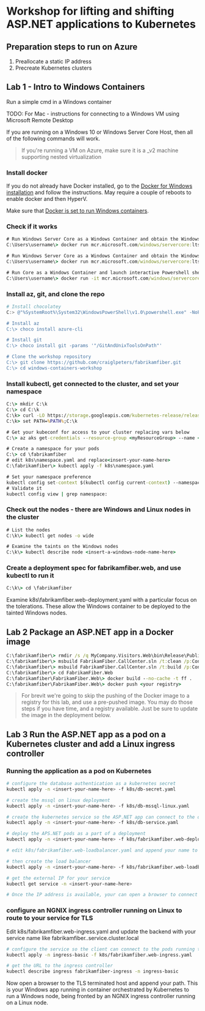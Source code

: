 # Workshop for lifting and shifting ASP.NET applications to Kubernetes

## Preparation steps to run on Azure

1. Preallocate a static IP address
1. Precreate Kubernetes clusters

## Lab 1 - Intro to Windows Containers

Run a simple cmd in a Windows container

TODO: For Mac - instructions for connecting to a Windows VM using Microsoft Remote Desktop

If you are running on a Windows 10 or Windows Server Core Host, then all of the following commands will work.
> If you're running a VM on Azure, make sure it is a _v2 machine supporting nested virtualization

### Install docker

If you do not already have Docker installed, go to the [Docker for Windows installation](https://hub.docker.com/editions/community/docker-ce-desktop-windows) and follow the instructions. May require a couple of reboots to enable docker and then HyperV.

Make sure that [Docker is set to run Windows containers](https://docs.docker.com/docker-for-windows/#switch-between-windows-and-linux-containers).

### Check if it works

```cmd
# Run Windows Server Core as a Windows Container and obtain the Windows Build information via ver
C:\Users\username\> docker run mcr.microsoft.com/windows/servercore:ltsc2019 cmd /c ver

# Run Windows Server Core as a Windows Container and obtain the Windows Build information via Powershell
C:\Users\username\> docker run mcr.microsoft.com/windows/servercore:ltsc2019 powershell [environment]::OSVersion.Version

# Run Core as a Windows Container and launch interactive Powershell shell
C:\Users\username\> docker run -it mcr.microsoft.com/windows/servercore:ltsc2019 powershell
```

### Install az, git, and clone the repo

```powershell
# Install chocolatey
C:> @"%SystemRoot%\System32\WindowsPowerShell\v1.0\powershell.exe" -NoProfile -InputFormat None -ExecutionPolicy Bypass -Command "iex ((New-Object System.Net.WebClient).DownloadString('https://chocolatey.org/install.ps1'))" && SET "PATH=%PATH%;%ALLUSERSPROFILE%\chocolatey\bin"

# Install az
C:\> choco install azure-cli

# Install git
C:\> choco install git -params '"/GitAndUnixToolsOnPath"'

# Clone the workshop repository
C:\> git clone https://github.com/craiglpeters/fabrikamfiber.git
C:\> cd windows-containers-workshop
```
### Install kubectl, get connected to the cluster, and set your namespace

```cmd
C:\> mkdir C:\k
C:\> cd C:\k
C:\k> curl -LO https://storage.googleapis.com/kubernetes-release/release/v1.14.0/bin/windows/amd64/kubectl.exe
C:\k> set PATH=%PATH%;C:\k

# Get your kubeconf for access to your cluster replacing vars below
C:\> az aks get-credentials --resource-group <myResourceGroup> --name <myAKSCluster>

# Create a namespace for your pods
C:\> cd \fabrikamfiber
# edit k8s\namespace.yaml and replace<insert-your-name-here>
C:\fabrikamfiber\> kubectl apply -f k8s\namespace.yaml

# Set your namespace preference
kubectl config set-context $(kubectl config current-context) --namespace=<insert-your-name-here>
# Validate it
kubectl config view | grep namespace:
```

### Check out the nodes - there are Windows and Linux nodes in the cluster
```cmd
# List the nodes
C:\k\> kubectl get nodes -o wide

# Examine the taints on the Windows nodes
C:\k\> kubectl describe node <insert-a-windows-node-name-here>
```

### Create a deployment spec for fabrikamfiber.web, and use kubectl to run it

```cmd
C:\k\> cd \fabrikamfiber
```

Examine k8s\fabrikamfiber.web-deployment.yaml with a particular focus on the tolerations. These allow the Windows container to be deployed to the tainted Windows nodes.


## Lab 2 Package an ASP.NET app in a Docker image

```cmd
C:\fabrikamfiber\> rmdir /s /q MyCompany.Visitors.Web\bin\Release\Publish
C:\fabrikamfiber\> msbuild FabrikamFiber.CallCenter.sln /t:clean /p:Configuration=Release
C:\fabrikamfiber\> msbuild FabrikamFiber.CallCenter.sln /t:build /p:Configuration=Release /p:PublishProfile=FolderProfile /p:DeployOnBuild=true
C:\fabrikamfiber\> cd FabrikamFiber.Web
C:\fabrikamfiber\FabrikamFiber.Web\> docker build --no-cache -t ff .
C:\fabrikamfiber\FabrikamFiber.Web\> docker push <your registry>
```
> For brevit we're going to skip the pushing of the Docker image to a registry for this lab, and use a pre-pushed image. You may do those steps if you have time, and a registry available. Just be sure to update the image in the deployment below.

## Lab 3 Run the ASP.NET app as a pod on a Kubernetes cluster and add a Linux ingress controller

### Running the application as a pod on Kubernetes

```bash
# configure the database authentication as a kubernetes secret
kubectl apply -n <insert-your-name-here> -f k8s/db-secret.yaml

# create the mssql on linux deployment
kubectl apply -n <insert-your-name-here> -f k8s/db-mssql-linux.yaml

# create the kubernetes service so the ASP.NET app can connect to the database
kubectl apply -n <insert-your-name-here> -f k8s/db-service.yaml

# deploy the APS.NET pods as a part of a deployment
kubectl apply -n <insert-your-name-here> -f k8s/fabrikamfiber.web-deployment.yaml

# edit k8s/fabrikamfiber.web-loadbalancer.yaml and append your name to the servicea

# then create the load balancer
kubectl apply -n <insert-your-name-here> -f k8s/fabrikamfiber.web-loadbalancer.yaml

# get the external IP for your service
kubectl get service -n <insert-your-name-here>

# Once the IP address is available, your can open a browser to connect to your ASP.NET app running in an container on a Windows node
```

### configure an NGNIX ingress controller running on Linux to route to your service for TLS

Edit k8s/fabrikamfiber.web-ingress.yaml and update the backend with your service name like fabrikamfiber.<insert-your-name-here>.service.cluster.local

```bash
# configure the service so the client can connect to the pods running the ASP.NET app
kubectl apply -n ingress-basic -f k8s/fabrikamfiber.web-ingress.yaml

# get the URL to the ingress controller
kubectl describe ingress fabrikamfiber-ingress -n ingress-basic 
```

Now  open a browser to the TLS terminated host and append your path. This is your Windows app running in container orchestrated by Kubernetes to run a Windows node, being fronted by an NGNIX ingress controller running on a Linux node.